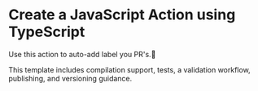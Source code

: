 
# Create a JavaScript Action using TypeScript

Use this action to auto-add label you PR's.:rocket:

This template includes compilation support, tests, a validation workflow, publishing, and versioning guidance.  

